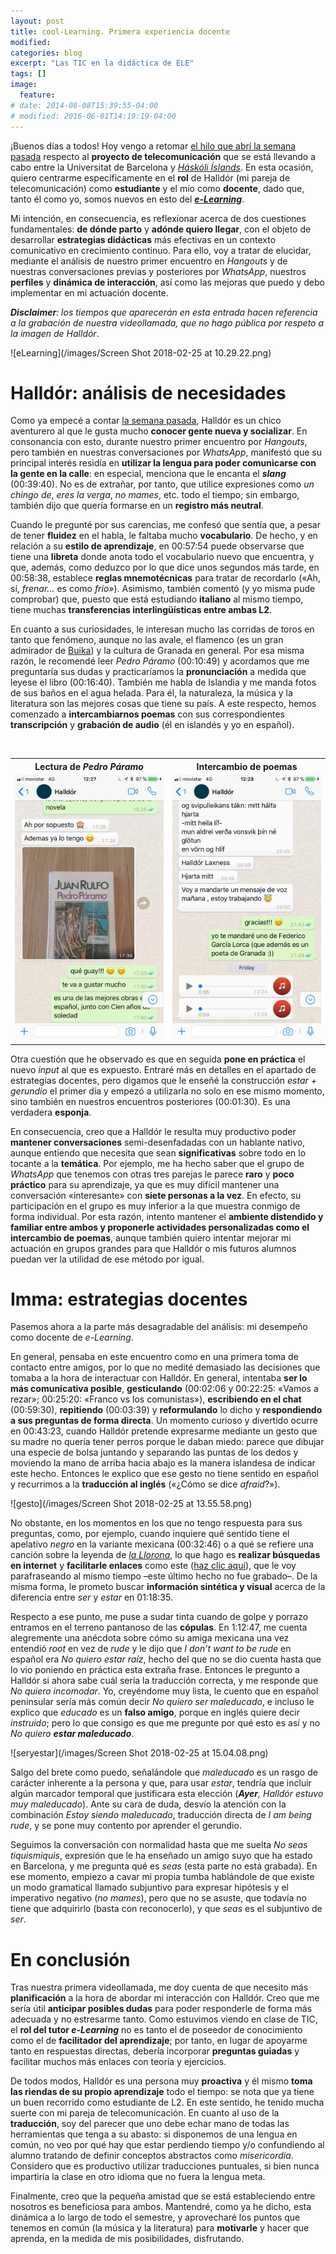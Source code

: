 ```yaml
---
layout: post
title: cool-Learning. Primera experiencia docente
modified:
categories: blog
excerpt: "Las TIC en la didáctica de ELE"
tags: []
image:
  feature:
# date: 2014-08-08T15:39:55-04:00
# modified: 2016-06-01T14:19:19-04:00
---
```


¡Buenos días a todos! Hoy vengo a retomar [el hilo que abrí la semana pasada]( https://immalopez.github.io/blog/halldor-primera-toma/) respecto al **proyecto de telecomunicación** que se está llevando a cabo entre la Universitat de Barcelona y [_Háskóli Íslands_](http://english.hi.is). En esta ocasión, quiero centrarme específicamente en el **rol** de Halldór (mi pareja de telecomunicación) como **estudiante** y el mío como **docente**, dado que, tanto él como yo, somos nuevos en esto del [**_e-Learning_**](http://www.cfp.us.es/e-learning-definicion-y-caracteristicas).

Mi intención, en consecuencia, es reflexionar acerca de dos cuestiones fundamentales: **de dónde parto** y **adónde quiero llegar**, con el objeto de desarrollar **estrategias didácticas** más efectivas en un contexto comunicativo en crecimiento continuo. Para ello, voy a tratar de elucidar, mediante el análisis de nuestro primer encuentro en _Hangouts_ y de nuestras conversaciones previas y posteriores por _WhatsApp_, nuestros **perfiles** y **dinámica de interacción**, así como las mejoras que puedo y debo implementar en mi actuación docente.

_**Disclaimer**: los tiempos que aparecerán en esta entrada hacen referencia a la grabación de nuestra videollamada, que no hago pública por respeto a la imagen de Halldór_.

![eLearning](/images/Screen Shot 2018-02-25 at 10.29.22.png)

# Halldór: análisis de necesidades

Como ya empecé a contar [la semana pasada]( https://immalopez.github.io/blog/halldor-primera-toma/), Halldór es un chico aventurero al que le gusta mucho **conocer gente nueva y socializar**. En consonancia con esto, durante nuestro primer encuentro por _Hangouts_, pero también en nuestras conversaciones por _WhatsApp_, manifestó que su principal interés residía en **utilizar la lengua para poder comunicarse con la gente en la calle**: en especial, menciona que le encanta el **_slang_** (00:39:40). No es de extrañar, por tanto, que utilice expresiones como _un chingo de_, _eres la verga_, _no mames_, etc. todo el tiempo; sin embargo, también dijo que quería formarse en un **registro más neutral**.

Cuando le pregunté por sus carencias, me confesó que sentía que, a pesar de tener **fluidez** en el habla, le faltaba mucho **vocabulario**. De hecho, y en relación a su **estilo de aprendizaje**, en 00:57:54 puede observarse que tiene una **libreta** donde anota todo el vocabulario nuevo que encuentra, y que, además, como deduzco por lo que dice unos segundos más tarde, en 00:58:38, establece **reglas mnemotécnicas** para tratar de recordarlo («Ah, sí, _frenar…_ es como _frío»_). Asimismo, también comentó (y yo misma pude comprobar) que, puesto que está estudiando **italiano** al mismo tiempo, tiene muchas **transferencias interlingüísticas entre ambas L2**.

En cuanto a sus curiosidades, le interesan mucho las corridas de toros en tanto que fenómeno, aunque no las avale, el flamenco (es un gran admirador de [Buika]( https://es.wikipedia.org/wiki/Concha_Buika)) y la cultura de Granada en general. Por esa misma razón, le recomendé leer _Pedro Páramo_ (00:10:49) y acordamos que me preguntaría sus dudas y practicaríamos la **pronunciación** a medida que leyese el libro (00:16:40). También me habla de Islandia y me manda fotos de sus baños en el agua helada. Para él, la naturaleza, la música y la literatura son las mejores cosas que tiene su país. A este respecto, hemos comenzado a **intercambiarnos poemas** con sus correspondientes **transcripción** y **grabación de audio** (él en islandés y yo en español).

<table width="100%">
  <tbody>
    <tr>
      <th>Lectura de <i>Pedro Páramo</i></th>
      <th>Intercambio de poemas</th>
    </tr>
    <tr>
      <td width="50%"><img src="/images/28499756_10214627989830051_1480497615_o.jpg"/>
        </td>
      <td><img src="/images/28460654_10214627989870052_1808681313_o.jpg"/>
        </td>
       </tr>
  </tbody>
</table>

Otra cuestión que he observado es que en seguida **pone en práctica** el nuevo _input_ al que es expuesto. Entraré más en detalles en el apartado de estrategias docentes, pero digamos que le enseñé la construcción _estar + gerundio_ el primer día y empezó a utilizarla no solo en ese mismo momento, sino también en nuestros encuentros posteriores (00:01:30). Es una verdadera **esponja**.

En consecuencia, creo que a Halldór le resulta muy productivo poder **mantener conversaciones** semi-desenfadadas con un hablante nativo, aunque entiendo que necesita que sean **significativas** sobre todo en lo tocante a la **temática**. Por ejemplo, me ha hecho saber que el grupo de _WhatsApp_ que tenemos con otras tres parejas le parece **raro** y **poco práctico** para su aprendizaje, ya que es muy difícil mantener una conversación «interesante» con **siete personas a la vez**. En efecto, su participación en el grupo es muy inferior a la que muestra conmigo de forma individual. Por esta razón, intento mantener el **ambiente distendido y familiar entre ambos y proponerle actividades personalizadas como el intercambio de poemas**, aunque también quiero intentar mejorar mi actuación en grupos grandes para que Halldór o mis futuros alumnos puedan ver la utilidad de ese método por igual.

# Imma: estrategias docentes

Pasemos ahora a la parte más desagradable del análisis: mi desempeño como docente de _e-Learning_.

En general, pensaba en este encuentro como en una primera toma de contacto entre amigos, por lo que no medité demasiado las decisiones que tomaba a la hora de interactuar con Halldór. En general, intentaba **ser lo más comunicativa posible**, **gesticulando** (00:02:06 y 00:22:25: «Vamos a rezar»; 00:25:20: «Franco vs los comunistas»), **escribiendo en el chat** (00:59:30), **repitiendo** (00:03:39) y **reformulando** lo dicho y **respondiendo a sus preguntas de forma directa**. Un momento curioso y divertido ocurre en 00:43:23, cuando Halldór pretende expresarme mediante un gesto que su madre no quería tener perros porque le daban miedo: parece que dibujar una especie de bolsa juntando y separando las puntas de los dedos y moviendo la mano de arriba hacia abajo es la manera islandesa de indicar este hecho. Entonces le explico que ese gesto no tiene sentido en español y recurrimos a la **traducción al inglés** («¿Cómo se dice _afraid_?»).

![gesto](/images/Screen Shot 2018-02-25 at 13.55.58.png)

No obstante, en los momentos en los que no tengo respuesta para sus preguntas, como, por ejemplo, cuando inquiere qué sentido tiene el apelativo _negro_ en la variante mexicana (00:32:46) o a qué se refiere una canción sobre la leyenda de [_la Llorona_](https://es.wikipedia.org/wiki/Llorona), lo que hago es **realizar búsquedas en internet** y **facilitarle enlaces** como este ([haz clic aquí](https://leyendadeterror.com/la-leyenda-de-la-llorona/)), que le voy parafraseando al mismo tiempo  –este último hecho no fue grabado–. De la misma forma, le prometo buscar **información sintética y visual** acerca de la diferencia entre _ser_ y _estar_ en 01:18:35.

Respecto a ese punto, me puse a sudar tinta cuando de golpe y porrazo entramos en el terreno pantanoso de las **cópulas**. En 1:12:47, me cuenta alegremente una anécdota sobre cómo su amiga mexicana una vez entendió _root_ en vez de _rude_ y le dijo que _I don’t want to be rude_ en español era _No quiero estar raíz_, hecho del que no se dio cuenta hasta que lo vio poniendo en práctica esta extraña frase. Entonces le pregunto a Halldór si ahora sabe cuál sería la traducción correcta, y me responde que _No quiero incomodar_. Yo, creyéndome muy lista, le cuento que en español peninsular sería más común decir _No quiero ser maleducado_, e incluso le explico que _educado_ es un **falso amigo**, porque en inglés quiere decir _instruido_; pero lo que consigo es que me pregunte por qué esto es así y no _No quiero **estar maleducado**_.

![seryestar](/images/Screen Shot 2018-02-25 at 15.04.08.png)

Salgo del brete como puedo, señalándole que _maleducado_ es un rasgo de carácter inherente a la persona y que, para usar _estar_, tendría que incluir algún marcador temporal que justificara esta elección (_**Ayer**, Halldór estuvo muy maleducado_). Ante su cara de duda, desvío la atención con la combinación _Estoy siendo maleducado_, traducción directa de _I am being rude_, y se pone muy contento por aprender el gerundio.

Seguimos la conversación con normalidad hasta que me suelta _No seas tiquismiquis_, expresión que le ha enseñado un amigo suyo que ha estado en Barcelona, y me pregunta qué es _seas_ (esta parte no está grabada). En ese momento, empiezo a cavar mi propia tumba hablándole de que existe un modo gramatical llamado subjuntivo para expresar hipótesis y el imperativo negativo (_no mames_), pero que no se asuste, que todavía no tiene que adquirirlo (basta con reconocerlo), y que _seas_ es el subjuntivo de _ser_.

# En conclusión

Tras nuestra primera videollamada, me doy cuenta de que necesito más **planificación** a la hora de abordar mi interacción con Halldór. Creo que me sería útil **anticipar posibles dudas** para poder responderle de forma más adecuada y no estresarme tanto. Como estuvimos viendo en clase de TIC, el **rol del tutor _e-Learning_** no es tanto el de poseedor de conocimiento como el de **facilitador del aprendizaje**; por tanto, en lugar de apoyarme tanto en respuestas directas, debería incorporar **preguntas guiadas** y facilitar muchos más enlaces con teoría y ejercicios.

De todos modos, Halldór es una persona muy **proactiva** y él mismo **toma las riendas de su propio aprendizaje** todo el tiempo: se nota que ya tiene un buen recorrido como estudiante de L2. En este sentido, he tenido mucha suerte con mi pareja de telecomunicación. En cuanto al uso de la **traducción**, soy del parecer que uno debe echar mano de todas las herramientas que tenga a su abasto: si disponemos de una lengua en común, no veo por qué hay que estar perdiendo tiempo y/o confundiendo al alumno tratando de definir conceptos abstractos como _misericordia_. Considero que es productivo utilizar traducciones puntuales, si bien nunca impartiría la clase en otro idioma que no fuera la lengua meta.

Finalmente, creo que la pequeña amistad que se está estableciendo entre nosotros es beneficiosa para ambos. Mantendré, como ya he dicho, esta dinámica a lo largo de todo el semestre, y aprovecharé los puntos que tenemos en común (la música y la literatura) para **motivarle** y hacer que aprenda, en la medida de mis posibilidades, disfrutando.
